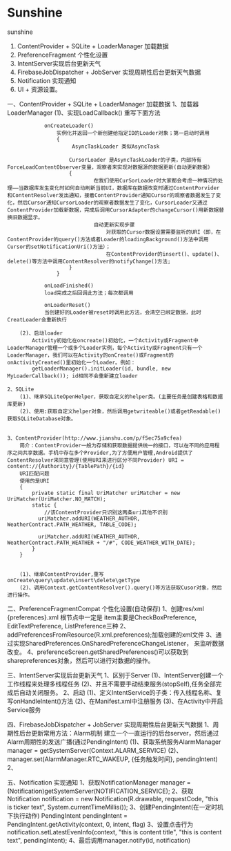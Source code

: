 # Sunshine
sunshine 
1. ContentProvider + SQLite + LoaderManager 加载数据
2. PreferenceFragment 个性化设置
3. IntentServer实现后台更新天气
4. FirebaseJobDispatcher + JobServer 实现周期性后台更新天气数据
5. Notification 实现通知
6. UI + 资源设置。


一、ContentProvider + SQLite + LoaderManager 加载数据
	1、加载器LoaderManager
		(1)、实现LoadCallback()		重写下面方法

				onCreateLoader()
					实例化并返回一个新创建给指定ID的Loader对象；第一启动时调用
					{
						 AsyncTaskLoader 类似AsyncTask

						CursorLoader 是AsyncTaskLoader的子类，内部持有ForceLoadContentObserver变量，观察者来实现对数据源的数据更新(自动更新数据)
						{
								在我们使用CurSorLoader时大家都会考虑一种情况的处理—–当数据库发生变化时如何自动刷新当前UI，数据库在数据改变时通过ContentPorvider和ContentResolver发出通知，接着ContentProvider通知Cursor的观察者数据发生了变化，然后Cursor通知CursorLoader的观察者数据发生了变化，CursorLoader又通过ContentProvider加载新数据，完成后调用CursorAdapter的changeCursor()用新数据替换旧数据显示。
								自动更新实现步骤
									对获取的Cursor数据设置需要监听的URI（即，在ContentProvider的query()方法或者Loader的loadingBackground()方法中调用Cursor的setNotificationUri()方法）；
									在ContentProvider的insert()、update()、delete()等方法中调用ContentResolver的notifyChange()方法;
						}
					}

				onLoadFinished()
				load完成之后回调此方法；每次都调用

				onLoaderReset()
				当创建好的Loader被reset时调用此方法，会清空已绑定数据，此时CreatLoader会重新执行

		(2)、启动loader
			Activity初始化在oncreate()初始化，一个Activity或Fragment中LoaderManager管理一个或多个Loader实例，每个Activity或Fragment只有一个LoaderManager，我们可以在Activity的onCreate()或Fragment的onActivityCreated()里初始化一个Loader。例如：
			getLoaderManager().initLoader(id, bundle, new MyLoaderCallback()); id相同不会重新建立loader

	2、SQLite
		(1)、继承SQLiteOpenHelper，获取自定义的helper类。(主要任务是创建表格和数据库更新)
		(2)、使用:获取自定义helper对象，然后调用getwriteable()或者getReadable()获取SQLiteDatabase对象。


	3、ContentProvider(http://www.jianshu.com/p/f5ec75a9cfea)
		简介：ContentProvider一般为存储和获取数据提供统一的接口，可以在不同的应用程序之间共享数据。手机中存在多个Provider,为了方便用户管理,Android提供了ContentResolver来同意管理(使用URI来进行区分不同Provider) URI = content://{Authority}/{TablePath}/{id}
		URI匹配问题
		使用的是URI
		{
			private static final UriMatcher uriMatcher = new UriMatcher(UriMatcher.NO_MATCH);
			static {
				//该ContentProvider只识别这两条uri其他不识别
	      	  uriMatcher.addURI(WEATHER_AUTHOR, WeatherContract.PATH_WEATHER, TABLE_CODE);

	          uriMatcher.addURI(WEATHER_AUTHOR, WeatherContract.PATH_WEATHER + "/#", CODE_WEATHER_WITH_DATE);
	   		}
		}
	   

		(1)、继承ContentProvider,重写onCreate\query\update\insert\delete\getType
		(2)、调用Context.getContentResolver().query()等方法获取Cusor对象，然后进行操作。

二、PreferenceFragmentCompat 个性化设置(自动保存)
	1、创建res/xml {preferences}.xml
	根节点中一定是<PreferenceScreen>   item主要是CheckBoxPreference, EditTextPreference, ListPreference三种
	2、addPreferencesFromResource(R.xml.preferences);加载创建的xml文件
	3、通过实现SharedPreferences.OnSharedPreferenceChangeListener， 来监听数据改变。
	4、preferenceScreen.getSharedPreferences()可以获取到sharepreferences对象，然后可以进行对数据的操作。

三、IntentServer实现后台更新天气
	1、区别于Server
		(1)、IntentServer创建一个工作线程来处理多线程任务
		(2)、并且不需要手动结束服务(stopSelf),任务全部完成后自动关闭服务。
	2、启动
		(1)、定义IntentService的子类：传入线程名称、复写onHandleIntent()方法
		(2)、在Manifest.xml中注册服务
		(3)、在Activity中开启Service服务

四、FirebaseJobDispatcher + JobServer 实现周期性后台更新天气数据
	1、周期性后台更新常用方法：Alarm机制
		建立一个一直运行的后台server，然后通过Alarm周期性的发送广播(通过PendingIntent)
		(1)、获取系统服务AlarmManager manager = getSystemServer(Context.ALARM_SERVICE)
		(2)、manager.set(AlarmManager.RTC_WAKEUP, {任务触发时间}, pendingIntent)
	2、

	

五、Notification 实现通知
	1、获取NotificationManager manager = (Notification)getSystemServer(NOTIFICATION_SERVICE);
	2、获取Notification notification = new Notification(R.drawable, requestCode, "this is ticker text", System.currentTimeMillis());
	3、创建PendingIntent(在一定时机下执行动作)	PendingIntent pendingIntent = PendingIntent.getActivity(context, 0, intent, flag) 
	3、设置点击行为 notification.setLatestEvenInfo(context, "this is content title", "this is content text", pendingIntent);
	4、最后调用manager.notify(id, notification)
